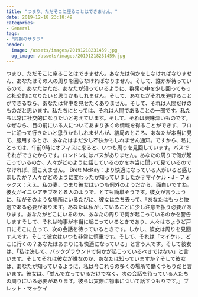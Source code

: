 ```yaml
---
title: "つまり、ただそこに座ることはできません。"
date: 2019-12-18 23:18:49
categories:
- General
tags:
- "同期のサクラ"
header:
  image: /assets/images/20191218231459.jpg
  og_image: /assets/images/20191218231459.jpg
---
```


つまり、ただそこに座ることはできません。あなたは何かをしなければなりません、あなたはその人の周りを回らなければなりません。そして、誰かが待っているので、あなたはただ、あなたが知っているように、群衆の中を少し回ってもっと社交的になりたいと思うかもしれません。そして、あなたがそれを避けることができるなら、あなたは背中を見せたくありません。そして、それは人間だけのものだと思います。私たちにとっては、それは人間であることの一部です。私たちは常に社交的になりたいと考えています。そして、それは興味深いものです。なぜなら、目の前にいる人についてあまり多くの情報を得ることができず、フローに沿って行きたいと思うかもしれませんが、結局のところ、あなたが本当に見て、服用するとき、あなたはまだ少し不快かもしれません通知。ですから、私にとっては、午前9時にオフィスに来ると、いつも周りを見回しています。バスでそれができたからです。ロンドンにはバスがありません。あなたの周りで何が起こっているのか、人々がどのように話しているのかを本当に聞いて見ているのでなければ、聞こえません。 Brett McKay：より快適になっている人がいると感じましたか？人々がどのように変わったか知っていましたか？マイケル・J・フォックス：ええ。私の妻、つまり彼女はいつも例外のようだから、面白いですね。彼女がイニシアチブをとる人のようで、とても簡単そうです。彼女が言うように、私がそのような場所にいるたびに、彼女は立ち去って、「あなたはもっと快適である必要があります。あなたは私がしていることに少し注意を払う必要があります。あなたがどこにいるのか、あなたの周りで何が起こっているのかを警告しますそして、それは物事が本当に起こっているときであり、人々はちょうど戸口にそこに立って、次の会話を待っているときです。しかし、彼女は周りを見回す人です。そして彼女はいつも非常に慎重です。そして、それは「マイケル、どこに行くの？あなたはあまりにも快適になっている」と言う人です。そして彼女は、「私は決して、バックグラウンドで何かが起こっているべきではない」と言います。そしてそれは彼女が誰なのか、あなたは知っていますか？そして彼女は、あなたが知っているように、私は今これらの多くの場所で働くつもりだと言います。彼女は、「並んで立っているだけでなく、次の会話を待っている人たちの周りにいる必要があります。彼らは実際に物事について話すつもりです。」ブレット・マッケイ
